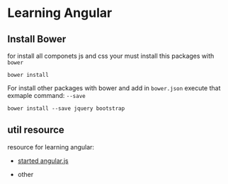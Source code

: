 
# Learning Angular

## Install **Bower**

for install all componets js and css your must install this packages with 
`bower`
	
	bower install


For install other packages with bower and add in `bower.json`
execute that exmaple command: `--save`

	bower install --save jquery bootstrap


## util resource

resource for learning angular:
* [started angular.js](https://egghead.io/series/angularjs-app-from-scratch-getting-started?__s=sbzuzidhx9mtgvonqhu6&utm_campaign=learn-how-to-build-an-angularjs-app-from-scratch&utm_medium=email&utm_source=angular-email-course)

* other

